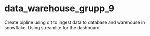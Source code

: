 # data_warehouse_grupp_9
Create pipline using dlt to ingest data to database and warehouse in snowflake. Using streamlite for the dashboard.
